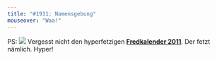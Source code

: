 ```yaml
---
title: "#1931: Namensgebung"
mouseover: "Waa!"
---
```


PS:
<a href="http://www.fonflatter.de/kalender"><img src="http://www.fonflatter.de/bilder/2011.png"></a>
Vergesst nicht den hyperfetzigen <a href="http://www.fonflatter.de/kalender"><strong>Fredkalender 2011</strong></a>. Der fetzt nämlich. Hyper!

